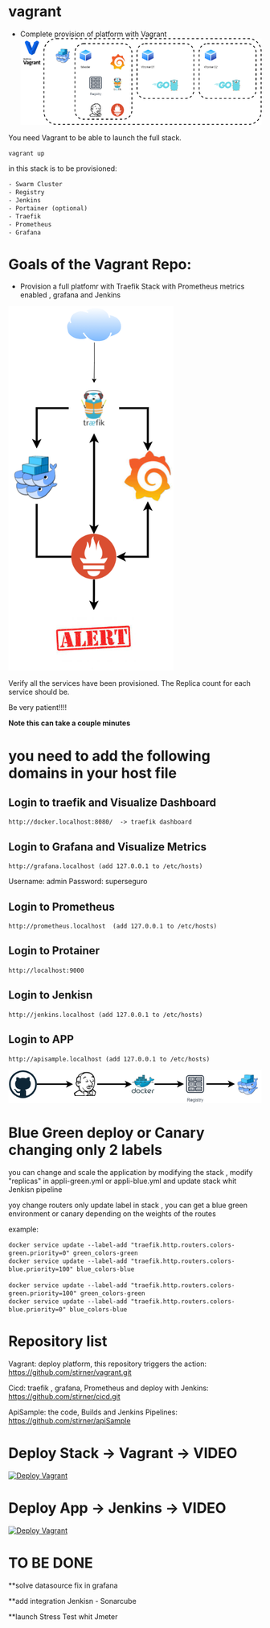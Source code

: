 # vagrant

* Complete provision of platform with Vagrant
![Vagrant Diagrom](./img/vagrant.png)

You need Vagrant to be able to launch the full stack.

    vagrant up

in this stack is to be provisioned:

    - Swarm Cluster
    - Registry
    - Jenkins
    - Portainer (optional)
    - Traefik
    - Prometheus
    - Grafana



# Goals of the Vagrant Repo:

* Provision a full platfomr with Traefik Stack with Prometheus metrics enabled , grafana and Jenkins

![WorkFlow Diagram](./img/workflow.png)

Verify all the services have been provisioned. The Replica count for each service should be.

Be very patient!!!!

**Note this can take a couple minutes**

# you need to add the following domains in your host file

## Login to traefik and Visualize Dashboard

    http://docker.localhost:8080/  -> traefik dashboard

## Login to Grafana and Visualize Metrics

    http://grafana.localhost (add 127.0.0.1 to /etc/hosts)

Username: admin
Password: superseguro

## Login to Prometheus

    http://prometheus.localhost  (add 127.0.0.1 to /etc/hosts)

## Login to Protainer

    http://localhost:9000 

## Login to Jenkisn

    http://jenkins.localhost (add 127.0.0.1 to /etc/hosts)

## Login to APP

    http://apisample.localhost (add 127.0.0.1 to /etc/hosts)

![WorkFlow Diagram](./img/deploy.png)

# Blue Green deploy or Canary changing only 2 labels

you can change and scale the application by modifying the stack , modify "replicas" in appli-green.yml or appli-blue.yml and update stack whit Jenkisn pipeline 

yoy change routers only update label in stack , you can get a blue green environment or canary depending on the weights of the routes

example:

    docker service update --label-add "traefik.http.routers.colors-green.priority=0" green_colors-green
    docker service update --label-add "traefik.http.routers.colors-blue.priority=100" blue_colors-blue

    docker service update --label-add "traefik.http.routers.colors-green.priority=100" green_colors-green
    docker service update --label-add "traefik.http.routers.colors-blue.priority=0" blue_colors-blue

# Repository list

Vagrant: deploy platform, this repository triggers the action:
    https://github.com/stirner/vagrant.git

Cicd: traefik , grafana, Prometheus and deploy with Jenkins:
    https://github.com/stirner/cicd.git

ApiSample: the code, Builds and Jenkins Pipelines: 
    https://github.com/stirner/apiSample

# Deploy Stack -> Vagrant -> VIDEO 

[![Deploy Vagrant](https://img.youtube.com/vi/SYDjJjGHqWQ/mq3.jpg)](https://www.youtube.com/watch?v=SYDjJjGHqWQ)

# Deploy App -> Jenkins -> VIDEO

[![Deploy Vagrant](https://img.youtube.com/vi/HOLQz-oRZ3Y/mq3.jpg)](https://www.youtube.com/watch?v=HOLQz-oRZ3Y)


# TO BE DONE

**solve datasource fix in grafana

**add integration Jenkisn - Sonarcube 

**launch Stress Test whit Jmeter 




